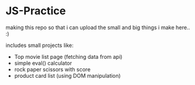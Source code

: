 # JS-Practice
making this repo so that i can upload the small and big things i make here.. :)

includes small projects like: 

- Top movie list page (fetching data from api) <br>
- simple eval() calculator <br>
- rock paper scissors with score <br>
- product card list (using DOM manipulation) <br>